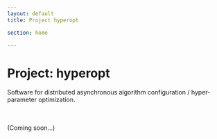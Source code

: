 ```yaml
---
layout: default
title: Project hyperopt

section: home

---
```


Project: hyperopt
=================

Software for distributed asynchronous algorithm configuration / hyper-parameter
optimization.


<br/>
<br/>
(Coming soon...)
